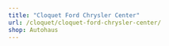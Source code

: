 ```yaml
---
title: "Cloquet Ford Chrysler Center"
url: /cloquet/cloquet-ford-chrysler-center/
shop: Autohaus
---
```

